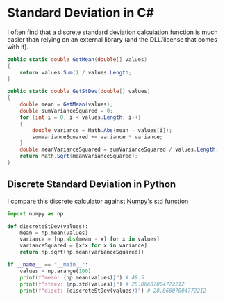 # Standard Deviation in C#
I often find that a discrete standard deviation calculation function is much easier than relying on an external library (and the DLL/license that comes with it).

```cs
public static double GetMean(double[] values)
{
    return values.Sum() / values.Length;
}

public static double GetStDev(double[] values)
{
    double mean = GetMean(values);
    double sumVarianceSquared = 0;
    for (int i = 0; i < values.Length; i++)
    {
        double variance = Math.Abs(mean - values[i]);
        sumVarianceSquared += variance * variance;
    }
    double meanVarianceSquared = sumVarianceSquared / values.Length;
    return Math.Sqrt(meanVarianceSquared);
}
```

## Discrete Standard Deviation in Python
I compare this discrete calculator against [Numpy's std function](https://docs.scipy.org/doc/numpy/reference/generated/numpy.std.html)
```python
import numpy as np

def discreteStDev(values):
    mean = np.mean(values)
    variance = [np.abs(mean - x) for x in values]
    varianceSquared = [x*x for x in variance]
    return np.sqrt(np.mean(varianceSquared))

if __name__ == "__main__":
    values = np.arange(100)
    print(f"mean: {np.mean(values)}") # 49.5
    print(f"stdev: {np.std(values)}") # 28.86607004772212
    print(f"disct: {discreteStDev(values)}") # 28.86607004772212
```
